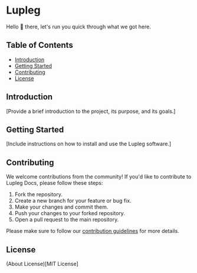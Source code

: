# Lupleg 

Hello 👋 there, let's run you quick through what we got here.

## Table of Contents
- [Introduction](#introduction)
- [Getting Started](#getting-started)
- [Contributing](#contributing)
- [License](#license)

## Introduction
[Provide a brief introduction to the project, its purpose, and its goals.]

## Getting Started
[Include instructions on how to install and use the Lupleg software.]

## Contributing
We welcome contributions from the community! If you'd like to contribute to Lupleg Docs, please follow these steps:
1. Fork the repository.
2. Create a new branch for your feature or bug fix.
3. Make your changes and commit them.
4. Push your changes to your forked repository.
5. Open a pull request to the main repository.

Please make sure to follow our [contribution guidelines](CONTRIBUTING.md) for more details.

## License
(About License)[MIT License]
